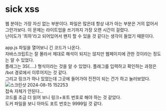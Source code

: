 sick xss
========
웹 분야는 가장 자신 없는 부분이다. 파일은 많은데 항상 내가 아는 부분은 거의 없어서 그런가보다. 이 문제는 라이트업을 쓰기까지 가장 오랜 시간이 걸렸다. <br/>
난이도가 '최하'라고 되어있어서 왠지 할 수 있을 것 같다는 생각이 들었기 때문이다. <br/><br/>
app.js 파일을 열어보니 긴 코드가 나온다.<br/>
자바스크립트는 잘 몰라서 제대로 해석이 되지는 않지만 웹페이지에 관한 것이라는 정도는 알 수 있었다. <br/>
플래그는 3S{....} 형식이라는 것을 알 수 있었다. 플래그를 입력하고 확인하는 과정은 /bot 경로에서 이루어지는 것 같다.<br/>
그리고 링크가 하나 있었는데 그곳에 들어가야 진전이 되는 건가 하고 눌러보았다.<br/>
![스크린샷 2024-08-15 152253](https://github.com/user-attachments/assets/5bcfcad8-2e7b-4f97-9592-b9c0685c2f97) <br/>
접속 자체가 안된다... <br/>
코드를 조금 더 읽어 보니 링크+포트 번호로 해야 하는 것 같았다.<br/>
도커 파일을 보니 아마도 포트 번호는 9999일 것 같다. <br/>


